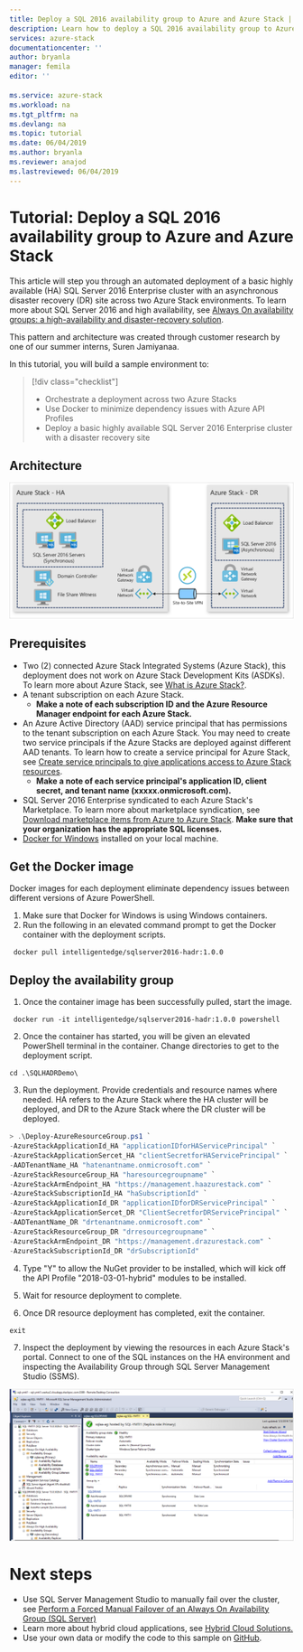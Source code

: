 ```yaml
---
title: Deploy a SQL 2016 availability group to Azure and Azure Stack | Microsoft Docs
description: Learn how to deploy a SQL 2016 availability group to Azure and Azure Stack
services: azure-stack
documentationcenter: ''
author: bryanla
manager: femila
editor: ''

ms.service: azure-stack
ms.workload: na
ms.tgt_pltfrm: na
ms.devlang: na
ms.topic: tutorial
ms.date: 06/04/2019
ms.author: bryanla
ms.reviewer: anajod
ms.lastreviewed: 06/04/2019
---
```


# Tutorial: Deploy a SQL 2016 availability group to Azure and Azure Stack

This article will step you through an automated deployment of a basic highly available (HA) SQL Server 2016 Enterprise cluster with an
asynchronous disaster recovery (DR) site across two Azure Stack environments. To learn more about SQL Server 2016 and high availability,
see [Always On availability groups: a high-availability and disaster-recovery solution](https://docs.microsoft.com/sql/database-engine/availability-groups/windows/always-on-availability-groups-sql-server?view=sql-server-2016).

This pattern and architecture was created through customer research by one of our summer interns, Suren Jamiyanaa.

In this tutorial, you will build a sample environment to:

> [!div class="checklist"]
> - Orchestrate a deployment across two Azure Stacks
> - Use Docker to minimize dependency issues with Azure API Profiles
> - Deploy a basic highly available SQL Server 2016 Enterprise cluster with a disaster recovery site

## Architecture 

![](media/azure-stack-solution-sql-ha/image1.png)

## Prerequisites

  - Two (2) connected Azure Stack Integrated Systems (Azure Stack), this deployment does not work on Azure Stack Development Kits (ASDKs). To learn more about Azure Stack, see [What is Azure Stack?](https://azure.microsoft.com/overview/azure-stack/).
  - A tenant subscription on each Azure Stack.    
      - **Make a note of each subscription ID and the Azure Resource Manager endpoint for each Azure Stack.**
  - An Azure Active Directory (AAD) service principal that has permissions to the tenant subscription on each Azure Stack. You may need to create two service principals if the Azure Stacks are deployed against different AAD tenants. To learn how to create a service principal for Azure Stack, see [Create service principals to give applications access to Azure Stack resources](https://docs.microsoft.com/azure-stack/user/azure-stack-create-service-principals).
      - **Make a note of each service principal's application ID, client secret, and tenant name (xxxxx.onmicrosoft.com).**
  - SQL Server 2016 Enterprise syndicated to each Azure Stack's Marketplace. To learn more about marketplace syndication, see [Download marketplace items from Azure to Azure Stack](https://docs.microsoft.com/azure-stack/operator/azure-stack-download-azure-marketplace-item).
    **Make sure that your organization has the appropriate SQL licenses.**
  - [Docker for Windows](https://docs.docker.com/docker-for-windows/) installed on your local machine.

## Get the Docker image

Docker images for each deployment eliminate dependency issues between
different versions of Azure PowerShell.

1.  Make sure that Docker for Windows is using Windows containers.
2.  Run the following in an elevated command prompt to get the Docker container with the deployment scripts.

```
 docker pull intelligentedge/sqlserver2016-hadr:1.0.0
```

## Deploy the availability group

1.  Once the container image has been successfully pulled, start the image.

```
 docker run -it intelligentedge/sqlserver2016-hadr:1.0.0 powershell
```

2.  Once the container has started, you will be given an elevated PowerShell terminal in the container. Change directories to get to the deployment script.

  ```
  cd .\SQLHADRDemo\
  ```

3.  Run the deployment. Provide credentials and resource names where needed. HA refers to the Azure Stack where the HA cluster will be deployed, and DR to the Azure Stack where the DR cluster will be deployed.

  ```powershell
  > .\Deploy-AzureResourceGroup.ps1 `
  -AzureStackApplicationId_HA "applicationIDforHAServicePrincipal" `
  -AzureStackApplicationSercet_HA "clientSecretforHAServicePrincipal" `
  -AADTenantName_HA "hatenantname.onmicrosoft.com" `
  -AzureStackResourceGroup_HA "haresourcegroupname" `
  -AzureStackArmEndpoint_HA "https://management.haazurestack.com" `
  -AzureStackSubscriptionId_HA "haSubscriptionId" `
  -AzureStackApplicationId_DR "applicationIDforDRServicePrincipal" `
  -AzureStackApplicationSercet_DR "ClientSecretforDRServicePrincipal" `
  -AADTenantName_DR "drtenantname.onmicrosoft.com" `
  -AzureStackResourceGroup_DR "drresourcegroupname" `
  -AzureStackArmEndpoint_DR "https://management.drazurestack.com" `
  -AzureStackSubscriptionId_DR "drSubscriptionId"
  ```

4.  Type "Y" to allow the NuGet provider to be installed, which will kick off the API Profile "2018-03-01-hybrid" modules to be installed.

5.  Wait for resource deployment to complete.

6.  Once DR resource deployment has completed, exit the container.

```
exit
```

7.  Inspect the deployment by viewing the resources in each Azure Stack's portal. Connect to one of the SQL instances on the HA environment and inspecting the Availability Group through SQL Server Management Studio (SSMS).

![](media/azure-stack-solution-sql-ha/image2.png)

# Next steps

  - Use SQL Server Management Studio to manually fail over the cluster, see [Perform a Forced Manual Failover of an Always On Availability Group (SQL Server)](https://docs.microsoft.com/sql/database-engine/availability-groups/windows/perform-a-forced-manual-failover-of-an-availability-group-sql-server?view=sql-server-2017)
  - Learn more about hybrid cloud applications, see [Hybrid Cloud Solutions.](https://aka.ms/azsdevtutorials)
  - Use your own data or modify the code to this sample on [GitHub](https://github.com/Azure-Samples/azure-intelligent-edge-patterns).
